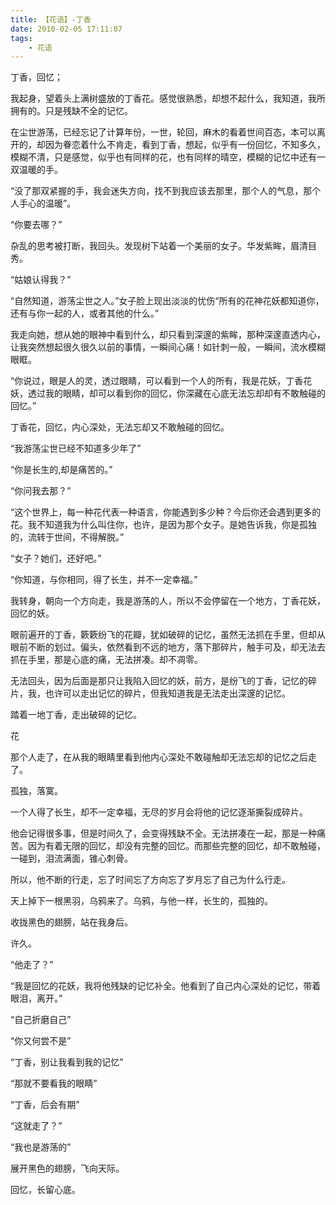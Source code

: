 ```yaml
---
title: 【花语】-丁香
date: 2010-02-05 17:11:07
tags:
    - 花语
---
```


丁香，回忆；

我起身，望着头上满树盛放的丁香花。感觉很熟悉，却想不起什么，我知道，我所拥有的。只是残缺不全的记忆。

在尘世游荡，已经忘记了计算年份，一世，轮回，麻木的看着世间百态，本可以离开的，却因为眷恋着什么不肯走，看到丁香，想起，似乎有一份回忆，不知多久，模糊不清，只是感觉，似乎也有同样的花，也有同样的晴空，模糊的记忆中还有一双温暖的手。


“没了那双紧握的手，我会迷失方向，找不到我应该去那里，那个人的气息，那个人手心的温暖”。

“你要去哪？”

杂乱的思考被打断，我回头。发现树下站着一个美丽的女子。华发紫眸，眉清目秀。

“姑娘认得我？”

“自然知道，游荡尘世之人。”女子脸上现出淡淡的忧伤“所有的花神花妖都知道你，还有与你一起的人，或者其他的什么。”

我走向她，想从她的眼神中看到什么，却只看到深邃的紫眸，那种深邃直透内心，让我突然想起很久很久以前的事情，一瞬间心痛！如针刺一般，一瞬间，流水模糊眼眶。

“你说过，眼是人的灵，透过眼睛，可以看到一个人的所有，我是花妖，丁香花妖，透过我的眼睛，却可以看到你的回忆，你深藏在心底无法忘却却有不敢触碰的回忆。”

丁香花，回忆，内心深处，无法忘却又不敢触碰的回忆。

“我游荡尘世已经不知道多少年了”

“你是长生的,却是痛苦的。”

“你问我去那？”

“这个世界上，每一种花代表一种语言，你能遇到多少种？今后你还会遇到更多的花。我不知道我为什么叫住你，也许，是因为那个女子。是她告诉我，你是孤独的，流转于世间，不得解脱。”

“女子？她们，还好吧。”

“你知道，与你相同，得了长生，并不一定幸福。”

我转身，朝向一个方向走，我是游荡的人，所以不会停留在一个地方，丁香花妖，回忆的妖。

眼前遍开的丁香，簌簌纷飞的花瓣，犹如破碎的记忆，虽然无法抓在手里，但却从眼前不断的划过。偏头，依然看到不远的地方，落下那碎片，触手可及，却无法去抓在手里，那是心底的痛，无法拼凑。却不凋零。

无法回头，因为后面是那只让我陷入回忆的妖，前方，是纷飞的丁香，记忆的碎片，我，也许可以走出记忆的碎片，但我知道我是无法走出深邃的记忆。

踏着一地丁香，走出破碎的记忆。

花

那个人走了，在从我的眼睛里看到他内心深处不敢碰触却无法忘却的记忆之后走了。

孤独，落寞。

一个人得了长生，却不一定幸福，无尽的岁月会将他的记忆逐渐撕裂成碎片。

他会记得很多事，但是时间久了，会变得残缺不全。无法拼凑在一起，那是一种痛苦。因为有着无限的回忆，却没有完整的回忆。而那些完整的回忆，却不敢触碰，一碰到，泪流满面，锥心刺骨。

所以，他不断的行走，忘了时间忘了方向忘了岁月忘了自己为什么行走。

天上掉下一根黑羽，乌鸦来了。乌鸦，与他一样，长生的，孤独的。

收拢黑色的翅膀，站在我身后。

许久。

“他走了？”

“我是回忆的花妖，我将他残缺的记忆补全。他看到了自己内心深处的记忆，带着眼泪，离开。”

“自己折磨自己”

“你又何尝不是”

“丁香，别让我看到我的记忆”

“那就不要看我的眼睛”

“丁香，后会有期”

“这就走了？”

“我也是游荡的”

展开黑色的翅膀，飞向天际。

回忆，长留心底。